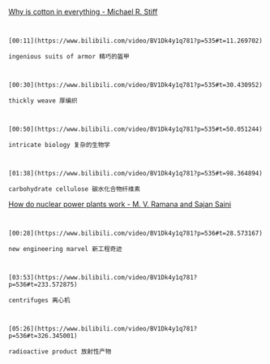 [Why is cotton in everything - Michael R. Stiff](https://www.bilibili.com/video/BV1Dk4y1q781?p=535)

```ad-note


[00:11](https://www.bilibili.com/video/BV1Dk4y1q781?p=535#t=11.269702)

ingenious suits of armor 精巧的盔甲

```

```ad-note


[00:30](https://www.bilibili.com/video/BV1Dk4y1q781?p=535#t=30.430952)

thickly weave 厚编织

```

```ad-note


[00:50](https://www.bilibili.com/video/BV1Dk4y1q781?p=535#t=50.051244)

intricate biology 复杂的生物学

```

```ad-note


[01:38](https://www.bilibili.com/video/BV1Dk4y1q781?p=535#t=98.364894)

carbohydrate cellulose 碳水化合物纤维素

```

[How do nuclear power plants work - M. V. Ramana and Sajan Saini](https://www.bilibili.com/video/BV1Dk4y1q781?p=536)

```ad-note


[00:28](https://www.bilibili.com/video/BV1Dk4y1q781?p=536#t=28.573167)

new engineering marvel 新工程奇迹

```

```ad-note


[03:53](https://www.bilibili.com/video/BV1Dk4y1q781?p=536#t=233.572875)

centrifuges 离心机

```

```ad-note


[05:26](https://www.bilibili.com/video/BV1Dk4y1q781?p=536#t=326.345001)

radioactive product 放射性产物

```

